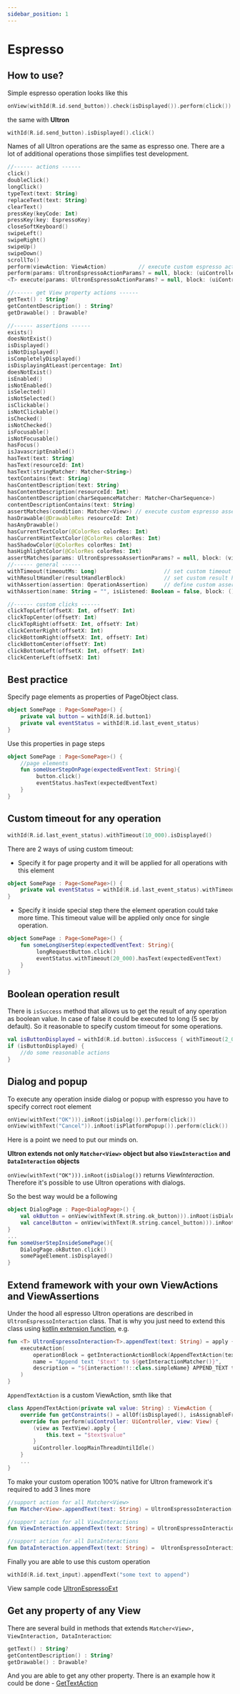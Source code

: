 ```yaml
---
sidebar_position: 1
---
```


# Espresso

## How to use?

Simple espresso operation looks like this

```kotlin
onView(withId(R.id.send_button)).check(isDisplayed()).perform(click())
```
the same with **Ultron**

```kotlin
withId(R.id.send_button).isDisplayed().click()
```
Names of all Ultron operations are the same as espresso one. There are a lot of additional operations those simplifies test development.

```kotlin
//------ actions ------ 
click()
doubleClick()
longClick()
typeText(text: String)
replaceText(text: String)
clearText()
pressKey(keyCode: Int)
pressKey(key: EspressoKey)
closeSoftKeyboard()
swipeLeft()
swipeRight()
swipeUp()
swipeDown()
scrollTo()
perform(viewAction: ViewAction)          // execute custom espresso action as Ultron one
perform(params: UltronEspressoActionParams? = null, block: (uiController: UiController, view: View) -> Unit)
<T> execute(params: UltronEspressoActionParams? = null, block: (uiController: UiController, view: View) -> T): T

//------ get View property actions ------ 
getText() : String?
getContentDescription() : String?
getDrawable() : Drawable?

//------ assertions ------ 
exists()
doesNotExist()
isDisplayed()
isNotDisplayed()
isCompletelyDisplayed()
isDisplayingAtLeast(percentage: Int)
doesNotExist()
isEnabled()
isNotEnabled()
isSelected()
isNotSelected()
isClickable()
isNotClickable()
isChecked()
isNotChecked()
isFocusable()
isNotFocusable()
hasFocus()
isJavascriptEnabled()
hasText(text: String) 
hasText(resourceId: Int)
hasText(stringMatcher: Matcher<String>)
textContains(text: String)
hasContentDescription(text: String)
hasContentDescription(resourceId: Int)
hasContentDescription(charSequenceMatcher: Matcher<CharSequence>) 
contentDescriptionContains(text: String)
assertMatches(condition: Matcher<View>) // execute custom espresso assertion as Ultron one
hasDrawable(@DrawableRes resourceId: Int)
hasAnyDrawable()
hasCurrentTextColor(@ColorRes colorRes: Int)
hasCurrentHintTextColor(@ColorRes colorRes: Int)
hasShadowColor(@ColorRes colorRes: Int)
hasHighlightColor(@ColorRes colorRes: Int)
assertMatches(params: UltronEspressoAssertionParams? = null, block: (view: View) -> Boolean)
//------ general ------ 
withTimeout(timeoutMs: Long)                     // set custom timeout for operations
withResultHandler(resultHandlerBlock)            // set custom result handler and process operation result 
withAssertion(assertion: OperationAssertion)     // define custom assertion of action success
withAssertion(name: String = "", isListened: Boolean = false, block: () -> Unit)

//------ custom clicks ------
clickTopLeft(offsetX: Int, offsetY: Int)
clickTopCenter(offsetY: Int)
clickTopRight(offsetX: Int, offsetY: Int)
clickCenterRight(offsetX: Int)
clickBottomRight(offsetX: Int, offsetY: Int)
clickBottomCenter(offsetY: Int)
clickBottomLeft(offsetX: Int, offsetY: Int)
clickCenterLeft(offsetX: Int)

```

## Best practice

Specify page elements as properties of PageObject class.

```kotlin
object SomePage : Page<SomePage>() {
    private val button = withId(R.id.button1)
    private val eventStatus = withId(R.id.last_event_status)
}
```

Use this properties in page steps
```kotlin
object SomePage : Page<SomePage>() {
    //page elements
    fun someUserStepOnPage(expectedEventText: String){
         button.click()
         eventStatus.hasText(expectedEventText)
    }
}
```
## Custom timeout for any operation

```kotlin
withId(R.id.last_event_status).withTimeout(10_000).isDisplayed()
```
There are 2 ways of using custom timeout:
- Specify it for page property and it will be applied for all operations with this element
```kotlin
object SomePage : Page<SomePage>() {
    private val eventStatus = withId(R.id.last_event_status).withTimeout(10_000)
}
```
- Specify it inside special step there the element operation could take more time. This timeout value will be applied only once for single operation.
```kotlin
object SomePage : Page<SomePage>() {
    fun someLongUserStep(expectedEventText: String){
         longRequestButton.click()
         eventStatus.withTimeout(20_000).hasText(expectedEventText)
    }
}
```
## Boolean operation result

There is `isSuccess` method that allows us to get the result of any operation as boolean value. In case of false it could be executed to long (5 sec by default). So it reasonable to specify custom timeout for some operations.

```kotlin
val isButtonDisplayed = withId(R.id.button).isSuccess { withTimeout(2_000).isDisplayed() }
if (isButtonDisplayed) {
    //do some reasonable actions
}
```

## Dialog and popup

To execute any operation inside dialog or popup with espresso you have to specify correct root element
```kotlin
onView(withText("OK"))).inRoot(isDialog()).perform(click())
onView(withText("Cancel")).inRoot(isPlatformPopup()).perform(click())
```
Here is a point we need to put our minds on.

**Ultron extends not only `Matcher<View>` object but also `ViewInteraction` and `DataInteraction` objects**

`onView(withText("OK"))).inRoot(isDialog())` returns _ViewInteraction_. Therefore it's possible to use Ultron operations with dialogs.

So the best way would be a following

```kotlin
object DialogPage : Page<DialogPage>() {
    val okButton = onView(withText(R.string.ok_button))).inRoot(isDialog())
    val cancelButton = onView(withText(R.string.cancel_button))).inRoot(isDialog())
}
...
fun someUserStepInsideSomePage(){
    DialogPage.okButton.click()
    somePageElement.isDisplayed()
}
```
## Extend framework with your own ViewActions and ViewAssertions

Under the hood all espresso Ultron operations are described in `UltronEspressoInteraction` class. That is why you just need to extend this class using [kotlin extension function](https://kotlinlang.org/docs/extensions.html), e.g.
```kotlin
fun <T> UltronEspressoInteraction<T>.appendText(text: String) = apply {
    executeAction(
        operationBlock = getInteractionActionBlock(AppendTextAction(text)),
        name = "Append text '$text' to ${getInteractionMatcher()}",
        description = "${interaction!!::class.simpleName} APPEND_TEXT to ${getInteractionMatcher()} during $timeoutMs ms",
    )
}
```
`AppendTextAction` is a custom ViewAction, smth like that
```kotlin
class AppendTextAction(private val value: String) : ViewAction {
    override fun getConstraints() = allOf(isDisplayed(), isAssignableFrom(TextView::class.java))
    override fun perform(uiController: UiController, view: View) {
        (view as TextView).apply {
            this.text = "$text$value"
        }
        uiController.loopMainThreadUntilIdle()
    }
    ...
}
```

To make your custom operation 100% native for Ultron framework it's required to add 3 lines more

```kotlin
//support action for all Matcher<View>
fun Matcher<View>.appendText(text: String) = UltronEspressoInteraction(onView(this)).appendText(text)

//support action for all ViewInteractions
fun ViewInteraction.appendText(text: String) = UltronEspressoInteraction(this).appendText(text)

//support action for all DataInteractions
fun DataInteraction.appendText(text: String) =  UltronEspressoInteraction(this).appendText(text)
```
Finally you are able to use this custom operation
```kotlin
withId(R.id.text_input).appendText("some text to append")
```
View sample code [UltronEspressoExt](https://github.com/open-tool/ultron/blob/master/sample-app/src/androidTest/java/com/atiurin/sampleapp/framework/ultronext/UltronEspressoExt.kt)

## Get any property of any View

There are several build in methods that extends `Matcher<View>, ViewInteraction, DataInteraction`:
```kotlin
getText() : String?
getContentDescription() : String?
getDrawable() : Drawable?
```
And you are able to get any other property. There is an example how it could be done - [GetTextAction](https://github.com/alex-tiurin/ultron/blob/master/ultron/src/main/java/com/atiurin/ultron/custom/espresso/action/GetTextAction.kt)